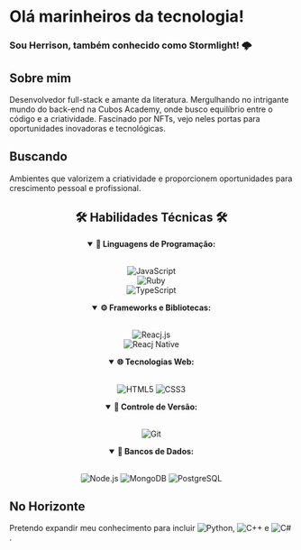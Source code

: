 # Olá marinheiros da tecnologia!  

### Sou Herrison, também conhecido como Stormlight! 🌩️

 ## Sobre mim
Desenvolvedor full-stack e amante da literatura. Mergulhando no intrigante mundo do back-end na Cubos Academy, onde busco equilíbrio entre o código e a criatividade. Fascinado por NFTs, vejo neles portas para oportunidades inovadoras e tecnológicas.


## Buscando 
Ambientes que valorizem a criatividade e proporcionem oportunidades para crescimento pessoal e profissional.  

 <div align = "center">
 
 <h2 align="center">🛠️ Habilidades Técnicas 🛠️</h2>

 <details open>
<summary><b>🚀 Linguagens de Programação:</b></summary>
<br>
  
![JavaScript](https://img.shields.io/badge/JavaScript-323330?style=for-the-badge&logo=javascript&logoColor=F7DF1E)  
![Ruby](https://img.shields.io/badge/Ruby-CC342D?style=for-the-badge&logo=ruby&logoColor=white)  
![TypeScript](https://img.shields.io/badge/TypeScript-007ACC?style=for-the-badge&logo=typescript&logoColor=white)
</details>

<details open>
<summary><b>⚙️ Frameworks e Bibliotecas:</b></summary>
<br>
 
![Reacj.js](https://img.shields.io/badge/React-20232A?style=for-the-badge&logo=react&logoColor=61DAFB)  
![Reacj Native](https://img.shields.io/badge/React_Native-20232A?style=for-the-badge&logo=react&logoColor=61DAFB)  

 </details>

 <details open>
<summary><b>🌐 Tecnologias Web:</b></summary>
<br>
 
![HTML5](https://img.shields.io/badge/HTML5-E34F26?style=for-the-badge&logo=html5&logoColor=white)
![CSS3](https://img.shields.io/badge/CSS3-1572B6?style=for-the-badge&logo=css3&logoColor=white)
 
 </details>

<details open>
<summary><b>📜 Controle de Versão:</b></summary>
<br>
 
![Git](https://img.shields.io/badge/GIT-E44C30?style=for-the-badge&logo=git&logoColor=white)
 
 </details>

 <details open>
<summary><b>💽 Bancos de Dados:</b></summary>
<br>
 

![Node.js](https://img.shields.io/badge/Node%20js-339933?style=for-the-badge&logo=nodedotjs&logoColor=white)
![MongoDB](https://img.shields.io/badge/MongoDB-4EA94B?style=for-the-badge&logo=mongodb&logoColor=white)
![PostgreSQL](https://img.shields.io/badge/PostgreSQL-316192?style=for-the-badge&logo=postgresql&logoColor=white)

 </details>
 
 


</div>

## No Horizonte  

Pretendo expandir meu conhecimento para incluir ![Python](https://img.shields.io/badge/Python-FFD43B?style=for-the-badge&logo=python&logoColor=blue), ![C++](https://img.shields.io/badge/C%2B%2B-00599C?style=for-the-badge&logo=c%2B%2B&logoColor=white) e ![C#](https://img.shields.io/badge/C%23-239120?style=for-the-badge&logo=c-sharp&logoColor=white).
